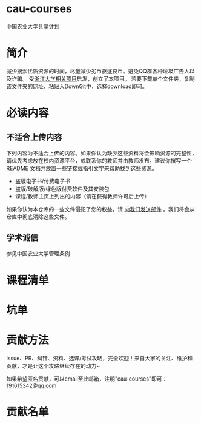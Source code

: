 # cau-courses
中国农业大学共享计划
# 简介
减少搜索优质资源的时间，尽量减少劣币驱逐良币。避免QQ群各种垃圾广告人以及诈骗。
受[浙江大学相关项目](https://github.com/QSCTech/zju-icicles)启发，创立了本项目。
若要下载单个文件夹，复制该文件夹的网址，粘贴入[DownGit](https://minhaskamal.github.io/DownGit/#/home)中，选择download即可。

# 必读内容
## 不适合上传内容
下列内容为不适合上传的内容。如果你认为缺少这些资料将会影响资源的完整性，请优先考虑放在校内资源平台，或联系你的教师并由教师发布。建议你撰写一个 README 文档并放置一些链接或指引文字来帮助找到这些资源。

- 盗版电子书/付费电子书
- 盗版/破解版/绿色版付费软件及其安装包
- 课程/教师主页上列出的内容（请在获得教师许可后上传）

如果你认为本仓库的一些文件侵犯了您的权益，请 [向我们发送邮件](mailto:kearneyback@gamil.com) 。我们将会从仓库中彻底清除这些文件。
## 学术诚信
参见中国农业大学管理条例
# 课程清单

# 坑单
# 贡献方法

Issue、PR、纠错、资料、选课/考试攻略，完全欢迎！来自大家的关注、维护和贡献，才是让这个攻略继续存在的动力~

如果希望匿名贡献，可以email至此邮箱，注明"cau-courses"即可：191615342@qq.com
# 贡献名单
